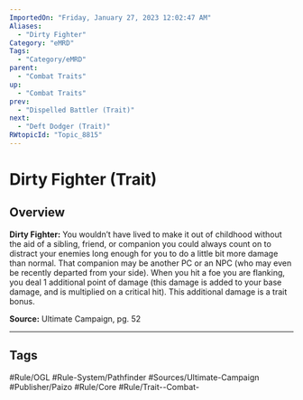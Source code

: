 ```yaml
---
ImportedOn: "Friday, January 27, 2023 12:02:47 AM"
Aliases:
  - "Dirty Fighter"
Category: "eMRD"
Tags:
  - "Category/eMRD"
parent:
  - "Combat Traits"
up:
  - "Combat Traits"
prev:
  - "Dispelled Battler (Trait)"
next:
  - "Deft Dodger (Trait)"
RWtopicId: "Topic_8815"
---
```

# Dirty Fighter (Trait)
## Overview
**Dirty Fighter:** You wouldn’t have lived to make it out of childhood without the aid of a sibling, friend, or companion you could always count on to distract your enemies long enough for you to do a little bit more damage than normal. That companion may be another PC or an NPC (who may even be recently departed from your side). When you hit a foe you are flanking, you deal 1 additional point of damage (this damage is added to your base damage, and is multiplied on a critical hit). This additional damage is a trait bonus. 

**Source:** Ultimate Campaign, pg. 52


---
## Tags
#Rule/OGL #Rule-System/Pathfinder #Sources/Ultimate-Campaign #Publisher/Paizo #Rule/Core #Rule/Trait--Combat-

